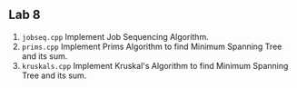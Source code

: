 ## Lab 8 
1. `jobseq.cpp` Implement Job Sequencing Algorithm.
2. `prims.cpp` Implement Prims Algorithm to find Minimum Spanning Tree and its sum.
3. `kruskals.cpp` Implement Kruskal's Algorithm to find Minimum Spanning Tree and its sum.
